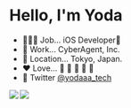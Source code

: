 # Hello, I'm Yoda

- 🧑🏻‍💻 Job... iOS Developer📱
- 🏢 Work... CyberAgent, Inc.
- 📍 Location... Tokyo, Japan.
- ❤️ Love... 🎥 🛁 🍟 🏃 🥺
- 💬 Twitter [@yodaaa_tech](https://twitter.com/yodaaa_tech)



<a href="https://github.com/yodaaa/github-readme-stats">
  <img align="left" src="https://github-readme-stats.vercel.app/api?username=yodaaa&count_private=true&show_icons=true" />
</a>
<a href="https://github.com/yodaaa/github-readme-stats">
  <img align="left" src="https://github-readme-stats.vercel.app/api/top-langs/?username=yodaaa" />
</a>

<!--
**yodaaa/yodaaa** is a ✨ _special_ ✨ repository because its `README.md` (this file) appears on your GitHub profile.

Here are some ideas to get you started:

- 🔭 I’m currently working on ...
- 🌱 I’m currently learning ...
- 👯 I’m looking to collaborate on ...
- 🤔 I’m looking for help with ...
- 💬 Ask me about ...
- 📫 How to reach me: ...
- 😄 Pronouns: ...
- ⚡ Fun fact: ...
-->
